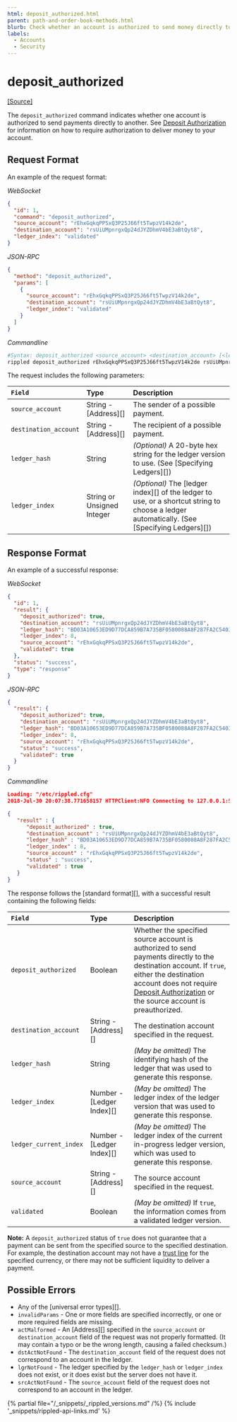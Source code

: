 ```yaml
---
html: deposit_authorized.html
parent: path-and-order-book-methods.html
blurb: Check whether an account is authorized to send money directly to another.
labels:
  - Accounts
  - Security
---
```

# deposit_authorized
[[Source]](https://github.com/ripple/rippled/blob/817d2339b8632cb2f97d3edd6f7af33aa7631744/src/ripple/rpc/handlers/DepositAuthorized.cpp "Source")

The `deposit_authorized` command indicates whether one account is authorized to send payments directly to another. See [Deposit Authorization](depositauth.html) for information on how to require authorization to deliver money to your account.

## Request Format
An example of the request format:

<!-- MULTICODE_BLOCK_START -->

*WebSocket*

```json
{
  "id": 1,
  "command": "deposit_authorized",
  "source_account": "rEhxGqkqPPSxQ3P25J66ft5TwpzV14k2de",
  "destination_account": "rsUiUMpnrgxQp24dJYZDhmV4bE3aBtQyt8",
  "ledger_index": "validated"
}
```

*JSON-RPC*

```json
{
  "method": "deposit_authorized",
  "params": [
    {
      "source_account": "rEhxGqkqPPSxQ3P25J66ft5TwpzV14k2de",
      "destination_account": "rsUiUMpnrgxQp24dJYZDhmV4bE3aBtQyt8",
      "ledger_index": "validated"
    }
  ]
}
```

*Commandline*

```bash
#Syntax: deposit_authorized <source_account> <destination_account> [<ledger>]
rippled deposit_authorized rEhxGqkqPPSxQ3P25J66ft5TwpzV14k2de rsUiUMpnrgxQp24dJYZDhmV4bE3aBtQyt8 validated
```

<!-- MULTICODE_BLOCK_END -->

The request includes the following parameters:

| `Field`               | Type                       | Description             |
|:----------------------|:---------------------------|:------------------------|
| `source_account`      | String - [Address][]       | The sender of a possible payment. |
| `destination_account` | String - [Address][]       | The recipient of a possible payment. |
| `ledger_hash`         | String                     | _(Optional)_ A 20-byte hex string for the ledger version to use. (See [Specifying Ledgers][]) |
| `ledger_index`        | String or Unsigned Integer | _(Optional)_ The [ledger index][] of the ledger to use, or a shortcut string to choose a ledger automatically. (See [Specifying Ledgers][]) |


## Response Format

An example of a successful response:

<!-- MULTICODE_BLOCK_START -->

*WebSocket*

```json
{
  "id": 1,
  "result": {
    "deposit_authorized": true,
    "destination_account": "rsUiUMpnrgxQp24dJYZDhmV4bE3aBtQyt8",
    "ledger_hash": "BD03A10653ED9D77DCA859B7A735BF0580088A8F287FA2C5403E0A19C58EF322",
    "ledger_index": 8,
    "source_account": "rEhxGqkqPPSxQ3P25J66ft5TwpzV14k2de",
    "validated": true
  },
  "status": "success",
  "type": "response"
}
```

*JSON-RPC*

```json
{
  "result": {
    "deposit_authorized": true,
    "destination_account": "rsUiUMpnrgxQp24dJYZDhmV4bE3aBtQyt8",
    "ledger_hash": "BD03A10653ED9D77DCA859B7A735BF0580088A8F287FA2C5403E0A19C58EF322",
    "ledger_index": 8,
    "source_account": "rEhxGqkqPPSxQ3P25J66ft5TwpzV14k2de",
    "status": "success",
    "validated": true
  }
}
```

*Commandline*

```json
Loading: "/etc/rippled.cfg"
2018-Jul-30 20:07:38.771658157 HTTPClient:NFO Connecting to 127.0.0.1:5005

{
   "result" : {
      "deposit_authorized" : true,
      "destination_account" : "rsUiUMpnrgxQp24dJYZDhmV4bE3aBtQyt8",
      "ledger_hash" : "BD03A10653ED9D77DCA859B7A735BF0580088A8F287FA2C5403E0A19C58EF322",
      "ledger_index" : 8,
      "source_account" : "rEhxGqkqPPSxQ3P25J66ft5TwpzV14k2de",
      "status" : "success",
      "validated" : true
   }
}
```

<!-- MULTICODE_BLOCK_END -->

The response follows the [standard format][], with a successful result containing the following fields:

| `Field`                | Type                      | Description             |
|:-----------------------|:--------------------------|:------------------------|
| `deposit_authorized`   | Boolean                   | Whether the specified source account is authorized to send payments directly to the destination account. If `true`, either the destination account does not require [Deposit Authorization](depositauth.html) or the source account is preauthorized. |
| `destination_account`  | String - [Address][]      | The destination account specified in the request. |
| `ledger_hash`          | String                    | _(May be omitted)_ The identifying hash of the ledger that was used to generate this response. |
| `ledger_index`         | Number - [Ledger Index][] | _(May be omitted)_ The ledger index of the ledger version that was used to generate this response. |
| `ledger_current_index` | Number - [Ledger Index][] | _(May be omitted)_ The ledger index of the current in-progress ledger version, which was used to generate this response. |
| `source_account`       | String - [Address][]      | The source account specified in the request. |
| `validated`            | Boolean                   | _(May be omitted)_ If `true`, the information comes from a validated ledger version. |

**Note:** A `deposit_authorized` status of `true` does not guarantee that a payment can be sent from the specified source to the specified destination. For example, the destination account may not have a [trust line](trust-lines-and-issuing.html) for the specified currency, or there may not be sufficient liquidity to deliver a payment.

## Possible Errors

* Any of the [universal error types][].
* `invalidParams` - One or more fields are specified incorrectly, or one or more required fields are missing.
* `actMalformed` - An [Address][] specified in the `source_account` or `destination_account` field of the request was not properly formatted. (It may contain a typo or be the wrong length, causing a failed checksum.)
* `dstActNotFound` - The `destination_account` field of the request does not correspond to an account in the ledger.
* `lgrNotFound` - The ledger specified by the `ledger_hash` or `ledger_index` does not exist, or it does exist but the server does not have it.
* `srcActNotFound` - The `source_account` field of the request does not correspond to an account in the ledger.


{% partial file="/_snippets/_rippled_versions.md" /%}
{% include '_snippets/rippled-api-links.md' %}
